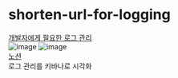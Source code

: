 # shorten-url-for-logging
[개발자에게 필요한 로그 관리](https://inf.run/qfoUB) <br/>
![image](https://github.com/user-attachments/assets/caac4af7-35fe-475b-bde8-11eb05edec43)
![image](https://github.com/user-attachments/assets/f2aeaba8-0b15-4659-a608-91a77610b63a)<br/>
[노션](https://plaid-argument-614.notion.site/1996172ec08a802d8aebd35d72eb025d?pvs=4) <br/>
로그 관리를 키바나로 시각화
